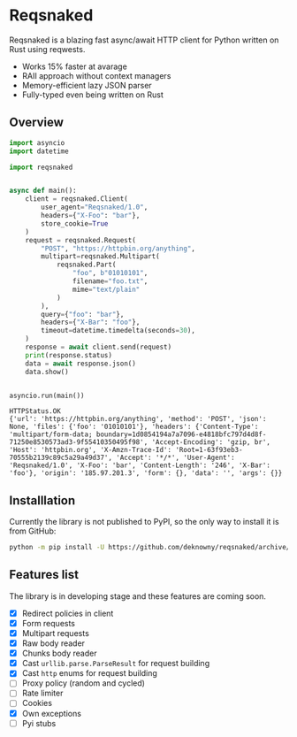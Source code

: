 # Reqsnaked
Reqsnaked is a blazing fast async/await HTTP client for Python written on Rust using reqwests.

* Works 15% faster at avarage
* RAII approach without context managers
* Memory-efficient lazy JSON parser
* Fully-typed even being written on Rust

## Overview
```python title="Example"
import asyncio
import datetime

import reqsnaked


async def main():
    client = reqsnaked.Client(
        user_agent="Reqsnaked/1.0",
        headers={"X-Foo": "bar"},
        store_cookie=True
    )
    request = reqsnaked.Request(
        "POST", "https://httpbin.org/anything",
        multipart=reqsnaked.Multipart(
            reqsnaked.Part(
                "foo", b"01010101",
                filename="foo.txt",
                mime="text/plain"
            )
        ),
        query={"foo": "bar"},
        headers={"X-Bar": "foo"},
        timeout=datetime.timedelta(seconds=30),
    )
    response = await client.send(request)
    print(response.status)
    data = await response.json()
    data.show()


asyncio.run(main())
```
```
HTTPStatus.OK
{'url': 'https://httpbin.org/anything', 'method': 'POST', 'json': None, 'files': {'foo': '01010101'}, 'headers': {'Content-Type': 'multipart/form-data; boundary=1d0854194a7a7096-e4818bfc797d4d8f-71250e8530573ad3-9f55410350495f98', 'Accept-Encoding': 'gzip, br', 'Host': 'httpbin.org', 'X-Amzn-Trace-Id': 'Root=1-63f93eb3-70555b2139c89c5a29a49d37', 'Accept': '*/*', 'User-Agent': 'Reqsnaked/1.0', 'X-Foo': 'bar', 'Content-Length': '246', 'X-Bar': 'foo'}, 'origin': '185.97.201.3', 'form': {}, 'data': '', 'args': {}}
```

## Installlation
Currently the library is not published to PyPI, so the only way to install it is from GitHub:
```bash
python -m pip install -U https://github.com/deknowny/reqsnaked/archive/main.zip
```


## Features list
The library is in developing stage and these features are coming soon.
- [X] Redirect policies in client
- [X] Form requests
- [X] Multipart requests
- [X] Raw body reader
- [X] Chunks body reader
- [X] Cast `urllib.parse.ParseResult` for request building
- [X] Cast `http` enums for request building
- [ ] Proxy policy (random and cycled)
- [ ] Rate limiter
- [ ] Cookies
- [X] Own exceptions
- [ ] Pyi stubs
